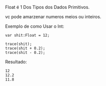 Float é 1 Dos Tipos dos Dados Primitivos.

vc pode amarzenar numeros meios ou inteiros.

Exemplo de como Usar o Int:
``` 
var shit:Float = 12; 

trace(shit);
trace(shit + 0.2);
trace(shit - 0.2);
```

Resultado:
```
12
12.2
11.8
```